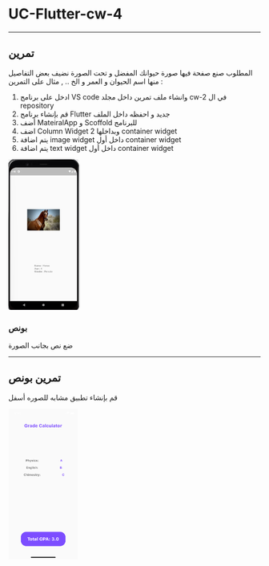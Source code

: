 # UC-Flutter-cw-4



__________________________________________________________________________________________________

## تمرين 
المطلوب صنع صفحة فيها صورة حيوانك المفضل و تحت الصورة نضيف بعض التفاصيل منها اسم الحيوان و العمر و الخ .. , مثال على التمرين :
1. ادخل على برنامج VS code   وانشاء ملف تمرين داخل مجلد cw-2 في ال repository
2. قم بإنشاء برنامج Flutter جديد و احفظه داخل الملف
3.  أضف MateiralApp و Scoffold للبرنامج
4. اضف Column Widget  وبداخلها 2 container widget
5. يتم اضافة image widget داخل أول container widget
6. يتم اضافة text widget داخل أول container widget

<img src="images/c4-cw2.jpg" height="300"/>

### بونص
ضع نص بجانب الصورة

__________________________________________________________________________________________________

## تمرين بونص
قم بإنشاء تطبيق مشابه للصوره أسفل

<img src="images/c4-cw3.png" height="300"/>

